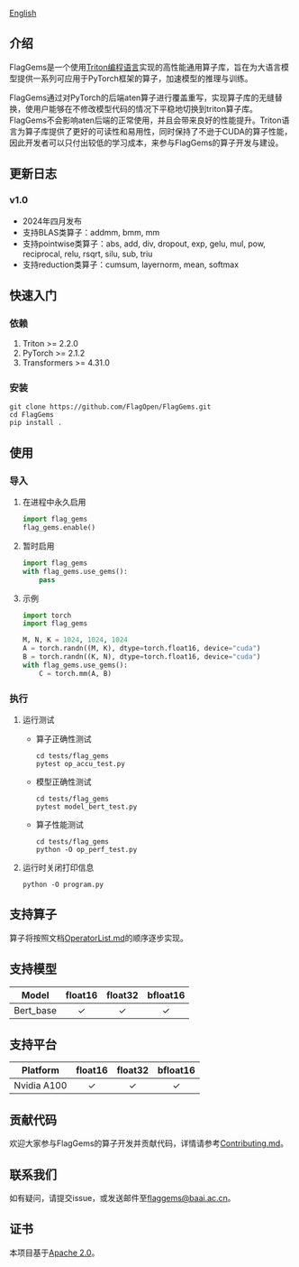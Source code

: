 [English](https://github.com/FlagOpen/FlagGems/blob/master/README.md)

## 介绍

FlagGems是一个使用[Triton编程语言](https://github.com/openai/triton)实现的高性能通用算子库，旨在为大语言模型提供一系列可应用于PyTorch框架的算子，加速模型的推理与训练。  

FlagGems通过对PyTorch的后端aten算子进行覆盖重写，实现算子库的无缝替换，使用户能够在不修改模型代码的情况下平稳地切换到triton算子库。FlagGems不会影响aten后端的正常使用，并且会带来良好的性能提升。Triton语言为算子库提供了更好的可读性和易用性，同时保持了不逊于CUDA的算子性能，因此开发者可以只付出较低的学习成本，来参与FlagGems的算子开发与建设。  

## 更新日志

### v1.0
- 2024年四月发布  
- 支持BLAS类算子：addmm, bmm, mm  
- 支持pointwise类算子：abs, add, div, dropout, exp, gelu, mul, pow, reciprocal, relu, rsqrt, silu, sub, triu  
- 支持reduction类算子：cumsum, layernorm, mean, softmax  

## 快速入门

### 依赖

1. Triton >= 2.2.0  
2. PyTorch >= 2.1.2  
3. Transformers >= 4.31.0  

### 安装  

```shell
git clone https://github.com/FlagOpen/FlagGems.git
cd FlagGems
pip install .
```

## 使用  

### 导入

1. 在进程中永久启用  
    ```python
    import flag_gems
    flag_gems.enable()
    ```

2. 暂时启用  
    ```python
    import flag_gems
    with flag_gems.use_gems():
        pass
    ```

3. 示例  
    ```python
    import torch
    import flag_gems

    M, N, K = 1024, 1024, 1024
    A = torch.randn((M, K), dtype=torch.float16, device="cuda")
    B = torch.randn((K, N), dtype=torch.float16, device="cuda")
    with flag_gems.use_gems():
        C = torch.mm(A, B)
    ```

### 执行

1. 运行测试  
    - 算子正确性测试  
        ```shell
        cd tests/flag_gems
        pytest op_accu_test.py
        ```
    - 模型正确性测试  
        ```shell
        cd tests/flag_gems
        pytest model_bert_test.py
        ```
    - 算子性能测试  
        ```shell
        cd tests/flag_gems
        python -O op_perf_test.py
        ```

2. 运行时关闭打印信息  
    ```shell
    python -O program.py
    ```

## 支持算子

算子将按照文档[OperatorList.md](https://github.com/FlagOpen/FlagGems/blob/master/OperatorList.md)的顺序逐步实现。

## 支持模型

| Model | float16 | float32 | bfloat16 |
| :---: | :---: | :---: | :---: |
| Bert_base | ✓ | ✓ | ✓ |

## 支持平台

| Platform | float16 | float32 | bfloat16 |
| :---: | :---: | :---: | :---: |
| Nvidia A100 | ✓ | ✓ | ✓ |

## 贡献代码

欢迎大家参与FlagGems的算子开发并贡献代码，详情请参考[Contributing.md](https://github.com/FlagOpen/FlagGems/blob/master/Contributing.md)。

## 联系我们

如有疑问，请提交issue，或发送邮件至<a href="mailto:flaggems@baai.ac.cn">flaggems@baai.ac.cn</a>。

## 证书

本项目基于[Apache 2.0](https://github.com/FlagOpen/FlagGems/blob/master/LICENSE)。
